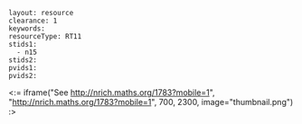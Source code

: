 ````
layout: resource
clearance: 1
keywords:
resourceType: RT11
stids1: 
  - n15
stids2:
pvids1:
pvids2:

````

<:= iframe("See http://nrich.maths.org/1783?mobile=1", "http://nrich.maths.org/1783?mobile=1", 700, 2300, image="thumbnail.png") :>

